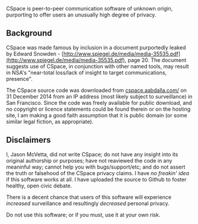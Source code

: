 CSpace is peer-to-peer communication software of unknown origin, purporting to
offer users an unusually high degree of privacy.


## Background

CSpace was made famous by inclusion in a document purportedly leaked by Edward
Snowden -
[http://www.spiegel.de/media/media-35535.pdf](http://www.spiegel.de/media/media-35535.pdf),
page 20.  The document suggests use of CSpace, in conjunction with other named
tools, may result in NSA's "near-total loss/lack of insight to target
communications, presence".  

The CSpace source code was downloaded from
[cspace.aabdalla.com/](http://cspace.aabdalla.com/releases/cspace-0.1.27.tar.gz)
on 31 December 2014 from an IP address (most likely subject to surveillance) in
San Francisco.  Since the code was freely available for public download, and no
copyright or licence statements could be found therein or on the hosting site,
I am making a good faith assumption that it is public domain (or some similar
legal fiction, as appropriate).  


## Disclaimers

I, Jason McVetta, did not write CSpace; do not have any insight into its
original authorship or purposes; have not reaviewed the code in any meaninful
way; cannot help you with bugs/support/etc; and do not assert the truth or
falsehood of the CSpace privacy claims.  I have *no freakin' idea* if this
software works at all.  I have uploaded the source to Github to foster healthy,
open civic debate.

There is a decent chance that users of this software will experience
*increased* surveillance and resultingly *decreased* personal privacy.

Do not use this software; or if you must, use it at your own risk.  
